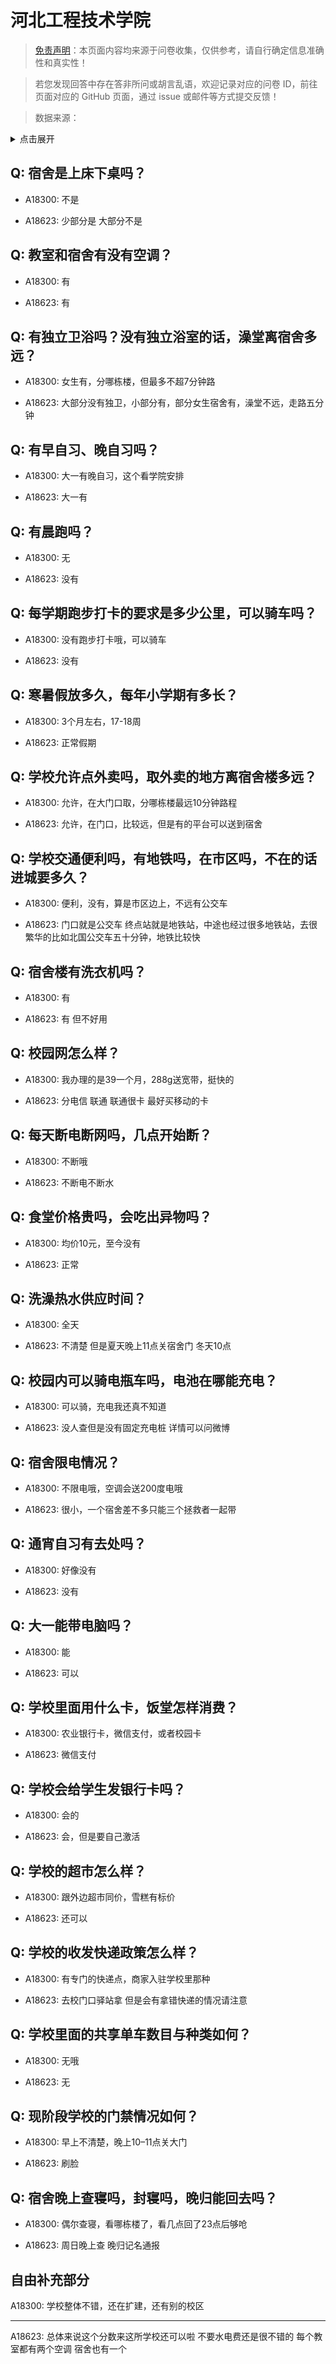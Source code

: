 # 河北工程技术学院

> [免责声明](https://colleges.chat/#_3)：本页面内容均来源于问卷收集，仅供参考，请自行确定信息准确性和真实性！

> 若您发现回答中存在答非所问或胡言乱语，欢迎记录对应的问卷 ID，前往页面对应的 GitHub 页面，通过 issue 或邮件等方式提交反馈！

> 数据来源：

<details><summary>点击展开</summary>
<ul>
<li>A18300: 匿名 (2023 年 06 月)</li>
<li>A18623: 2512614789@qq.com (2023 年 06 月)</li>
</ul>
</details>

## Q: 宿舍是上床下桌吗？

- A18300: 不是

- A18623: 少部分是 大部分不是

## Q: 教室和宿舍有没有空调？

- A18300: 有

- A18623: 有

## Q: 有独立卫浴吗？没有独立浴室的话，澡堂离宿舍多远？

- A18300: 女生有，分哪栋楼，但最多不超7分钟路

- A18623: 大部分没有独卫，小部分有，部分女生宿舍有，澡堂不远，走路五分钟

## Q: 有早自习、晚自习吗？

- A18300: 大一有晚自习，这个看学院安排

- A18623: 大一有

## Q: 有晨跑吗？

- A18300: 无

- A18623: 没有

## Q: 每学期跑步打卡的要求是多少公里，可以骑车吗？

- A18300: 没有跑步打卡哦，可以骑车

- A18623: 没有

## Q: 寒暑假放多久，每年小学期有多长？

- A18300: 3个月左右，17-18周

- A18623: 正常假期

## Q: 学校允许点外卖吗，取外卖的地方离宿舍楼多远？

- A18300: 允许，在大门口取，分哪栋楼最远10分钟路程

- A18623: 允许，在门口，比较远，但是有的平台可以送到宿舍

## Q: 学校交通便利吗，有地铁吗，在市区吗，不在的话进城要多久？

- A18300: 便利，没有，算是市区边上，不远有公交车

- A18623: 门口就是公交车 终点站就是地铁站，中途也经过很多地铁站，去很繁华的比如北国公交车五十分钟，地铁比较快

## Q: 宿舍楼有洗衣机吗？

- A18300: 有

- A18623: 有 但不好用

## Q: 校园网怎么样？

- A18300: 我办理的是39一个月，288g送宽带，挺快的

- A18623: 分电信 联通 联通很卡 最好买移动的卡

## Q: 每天断电断网吗，几点开始断？

- A18300: 不断哦

- A18623: 不断电不断水

## Q: 食堂价格贵吗，会吃出异物吗？

- A18300: 均价10元，至今没有

- A18623: 正常

## Q: 洗澡热水供应时间？

- A18300: 全天

- A18623: 不清楚 但是夏天晚上11点关宿舍门 冬天10点

## Q: 校园内可以骑电瓶车吗，电池在哪能充电？

- A18300: 可以骑，充电我还真不知道

- A18623: 没人查但是没有固定充电桩 详情可以问微博

## Q: 宿舍限电情况？

- A18300: 不限电哦，空调会送200度电哦

- A18623: 很小，一个宿舍差不多只能三个拯救者一起带

## Q: 通宵自习有去处吗？

- A18300: 好像没有

- A18623: 没有

## Q: 大一能带电脑吗？

- A18300: 能

- A18623: 可以

## Q: 学校里面用什么卡，饭堂怎样消费？

- A18300: 农业银行卡，微信支付，或者校园卡

- A18623: 微信支付

## Q: 学校会给学生发银行卡吗？

- A18300: 会的

- A18623: 会，但是要自己激活

## Q: 学校的超市怎么样？

- A18300: 跟外边超市同价，雪糕有标价

- A18623: 还可以

## Q: 学校的收发快递政策怎么样？

- A18300: 有专门的快递点，商家入驻学校里那种

- A18623: 去校门口驿站拿 但是会有拿错快递的情况请注意

## Q: 学校里面的共享单车数目与种类如何？

- A18300: 无哦

- A18623: 无

## Q: 现阶段学校的门禁情况如何？

- A18300: 早上不清楚，晚上10–11点关大门

- A18623: 刷脸

## Q: 宿舍晚上查寝吗，封寝吗，晚归能回去吗？

- A18300: 偶尔查寝，看哪栋楼了，看几点回了23点后够呛

- A18623: 周日晚上查 晚归记名通报

## 自由补充部分

A18300: 学校整体不错，还在扩建，还有别的校区

***

A18623: 总体来说这个分数来这所学校还可以啦 不要水电费还是很不错的 每个教室都有两个空调 宿舍也有一个